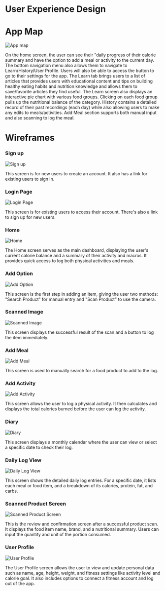 # User Experience Design

# App Map
![App map](ux-design/AppMap.png)

On the home screen, the user can see their "daily progress of their calorie summary and have the option to add a meal or activity to the current day. The bottom navigation menu also allows them to navigate to Learn/History/User Profile. Users will also be able to access the button to go to their settings for the app. The Learn tab brings users to a list of articles that provides users with educational content and tips on building healthy eating habits and nutrition knowledge and allows them to save/favorite articles they find useful. The Learn screen also displays an interactive pie chart with various food groups. Clicking on each food group pulls up the nutritional balance of the category. History contains a detailed record of their past recordings (each day) while also allowing users to make any edits to meals/activities. Add Meal section supports both manual input and also scanning to log the meal.

# Wireframes
### Sign up	
![Sign up](ux-design/Sign%20up.png)  

This screen is for new users to create an account. It also has a link for existing users to sign in.

### Login Page
![Login Page](ux-design/Login%20Page.png)

This screen is for existing users to access their account. There's also a link to sign up for new users.

### Home
![Home](ux-design/Home.png)

The Home screen serves as the main dashboard, displaying the user's current calorie balance and a summary of their activity and macros. It provides quick access to log both physical activities and meals.

### Add Option	
![Add Option](ux-design/ao.png)

This screen is the first step in adding an item, giving the user two methods: "Search Product" for manual entry and "Scan Product" to use the camera.

### Scanned Image
![Scanned Image](ux-design/Scanned%20Image.png)

This screen displays the successful result of the scan and a button to log the item immediately.

### Add Meal
![Add Meal](ux-design/add%20meal.png)

This screen is used to manually search for a food product to add to the log. 

### Add Activity	
![Add Activity](ux-design/Add%20Activity.png)

This screen allows the user to log a physical activity. It then calculates and displays the total calories burned before the user can log the activity.

### Diary 
![Diary](ux-design/Diary.png)

This screen displays a monthly calendar where the user can view or select a specific date to check their log. 

### Daily Log View	
![Daily Log View](ux-design/Daily%20Log%20View.png)

This screen shows the detailed daily log entries. For a specific date, it lists each meal or food item, and a breakdown of its calories, protein, fat, and carbs.

### Scanned Product Screen 
![Scanned Product Screen ](ux-design/Scanned%20Product%20Screen.png)

This is the review and confirmation screen after a successful product scan. It displays the food item name, brand, and a nutritional summary. Users can input the quantity and unit of the portion consumed. 

### User Profile
![User Profile](ux-design/user%20profile.png)

The User Profile screen allows the user to view and update personal data such as name, age, height, weight, and fitness settings like activity level and calorie goal. It also includes options to connect a fitness account and log out of the app.
